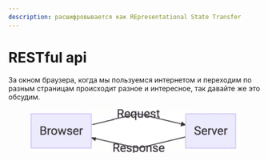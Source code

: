 ```yaml
---
description: расшифровывается как REpresentational State Transfer
---
```


# RESTful api

За окном браузера, когда мы пользуемся интернетом и переходим по разным страницам происходит разное и интересное, так давайте же это обсудим.&#x20;



<figure><img src="../.gitbook/assets/image.png" alt=""><figcaption></figcaption></figure>

